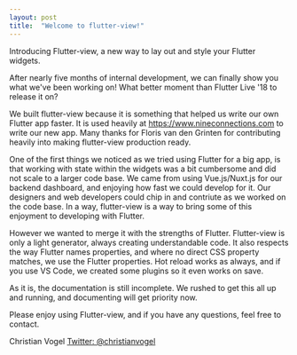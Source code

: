 ```yaml
---
layout: post
title:  "Welcome to flutter-view!"
---
```


Introducing Flutter-view, a new way to lay out and style your Flutter widgets.

After nearly five months of internal development, we can finally show you what we've been working on! What better moment than Flutter Live '18 to release it on? 

We built flutter-view because it is something that helped us write our own Flutter app faster. It is used heavily at https://www.nineconnections.com to write our new app. Many thanks for Floris van den Grinten for contributing heavily into making flutter-view production ready.

One of the first things we noticed as we tried using Flutter for a big app, is that working with state within the widgets was a bit cumbersome and did not scale to a larger code base. We came from using Vue.js/Nuxt.js for our backend dashboard, and enjoying how fast we could develop for it. Our designers and web developers could chip in and contriute as we worked on the code base. In a way, flutter-view is a way to bring some of this enjoyment to developing with Flutter.

However we wanted to merge it with the strengths of Flutter. Flutter-view is only a light generator, always creating understandable code. It also respects the way Flutter names properties, and where no direct CSS property matches, we use the Flutter properties. Hot reload works as always, and if you use VS Code, we created some plugins so it even works on save.

As it is, the documentation is still incomplete. We rushed to get this all up and running, and documenting will get priority now.

Please enjoy using Flutter-view, and if you have any questions, feel free to contact.

Christian Vogel
[Twitter: @christianvogel](https://twitter.com/christianvogel)

